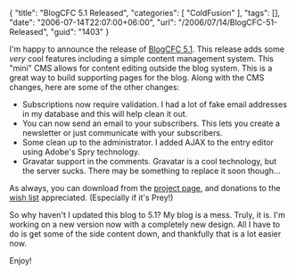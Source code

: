 {
	"title": "BlogCFC 5.1 Released",
	"categories": [
		"ColdFusion"
	],
	"tags": [],
	"date": "2006-07-14T22:07:00+06:00",
	"url": "/2006/07/14/BlogCFC-51-Released",
	"guid": "1403"
}

I'm happy to announce the release of <a href="http://ray.camdenfamily.com/projects/blogcfc">BlogCFC 5.1</a>. This release adds some <i>very</i> cool features including a simple content management system. This "mini" CMS allows for content editing outside the blog system. This is a great way to build supporting pages for the blog. Along with the CMS changes, here are some of the other changes:

<ul>
<li>Subscriptions now require validation. I had a lot of fake email addresses in my database and this will help clean it out.
<li>You can now send an email to your subscribers. This lets you create a newsletter or just communicate with your subscribers.
<li>Some clean up to the administrator. I added AJAX to the entry editor using Adobe's Spry technology.
<li>Gravatar support in the comments. Gravatar is a cool technology, but the server sucks. There may be something to replace it soon though...
</ul>

As always, you can download from the <a href="http://ray.camdenfamily.com/projects/blogcfc/">project page</a>, and donations to the <a href="http://www.amazon.com/o/registry/2TCL1D08EZEYE">wish list</a> appreciated. (Especially if it's Prey!)

So why haven't I updated this blog to 5.1? My blog is a mess. Truly, it is. I'm working on a new version now with a completely new design. All I have to do is get some of the side content down, and thankfully that is a lot easier now. 

Enjoy!